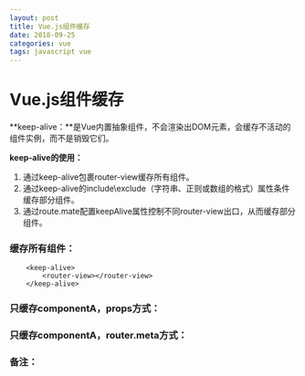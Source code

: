 ```yaml
---
layout: post
title: Vue.js组件缓存
date: 2018-09-25
categories: vue
tags: javascript vue
---
```


# Vue.js组件缓存

**keep-alive：**是Vue内置抽象组件，不会渲染出DOM元素，会缓存不活动的组件实例，而不是销毁它们。

**keep-alive的使用：**

1. 通过keep-alive包裹router-view缓存所有组件。
2. 通过keep-alive的include\exclude（字符串、正则或数组的格式）属性条件缓存部分组件。
3. 通过route.mate配置keepAlive属性控制不同router-view出口，从而缓存部分组件。


### 缓存所有组件：
```
    <keep-alive>
        <router-view></router-view>
    </keep-alive>
```


### 只缓存componentA，props方式：

<script>
    export default {
        name: 'componentA',
        data: {}
    }
    export default {
            name: 'componentB',
            data: {}
        }
</script>

<script>
    <keep-alive include="componentA">
        <router-view></router-view>
    </keep-alive>
</script>


### 只缓存componentA，router.meta方式：

<script>
    const router = new Router({
      mode: 'hash',
      routes: [
        {
          path: '/componentA',
          name: 'componentA',
          component(resolve) {
            require(['@/views/componentA.vue'], resolve)
          },
          meta: {
            keepAlive: true
          }
        }, {
          path: '/componentB',
          name: 'componentB',
          component(resolve) {
            require(['@/views/componentB.vue'], resolve)
          },
          meta: {
            keepAlive: false
          }
        }
      ]
    });
</script>


<script>
    <!-- 被缓存组件 -->
    <keep-alive>
          <router-view v-if="$route.meta.keepAlive"></router-view>
    </keep-alive>
    <!-- 不缓存组件 -->
    <router-view v-if="!$route.meta.keepAlive"></router-view>
</script>


### 备注：
<script>
    当组件在keep-alive中被切换时，activated和deactivated钩子函数会对应被执行。
</script>


